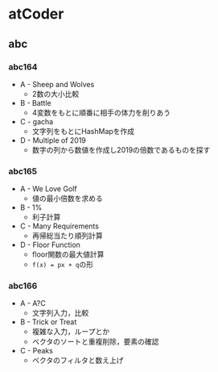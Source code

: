 # atCoder

## abc

### abc164

- A - Sheep and Wolves
  - 2数の大小比較
- B - Battle
  - 4変数をもとに順番に相手の体力を削りあう
- C - gacha
  - 文字列をもとにHashMapを作成
- D - Multiple of 2019
  - 数字の列から数値を作成し2019の倍数であるものを探す

### abc165

- A - We Love Golf
  - 値の最小倍数を求める
- B - 1%
  - 利子計算
- C - Many Requirements
  - 再帰総当たり順列計算
- D - Floor Function
  - floor関数の最大値計算
  - `f(x) = px + q`の形

### abc166

- A - A?C
  - 文字列入力，比較
- B - Trick or Treat
  - 複雑な入力，ループとか
  - ベクタのソートと重複削除，要素の確認
- C - Peaks
  - ベクタのフィルタと数え上げ